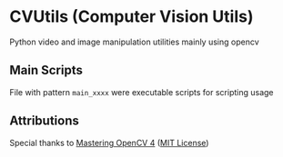 # CVUtils (Computer Vision Utils)
Python video and image manipulation utilities mainly using opencv

## Main Scripts
File with pattern `main_xxxx` were executable scripts for scripting usage

## Attributions
Special thanks to [Mastering OpenCV 4](https://github.com/PacktPublishing/Mastering-OpenCV-4-with-Python) ([MIT License](https://github.com/PacktPublishing/Mastering-OpenCV-4-with-Python/blob/master/LICENSE))